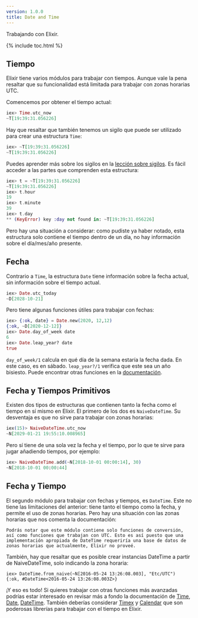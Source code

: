 ```yaml
---
version: 1.0.0
title: Date and Time
---
```


Trabajando con Elixir.

{% include toc.html %}

## Tiempo

Elixir tiene varios módulos para trabajar con tiempos. Aunque vale la pena resaltar que su funcionalidad está limitada para trabajar con zonas horarias UTC.

Comencemos por obtener el tiempo actual:

```elixir
iex> Time.utc_now
~T[19:39:31.056226]
```

Hay que resaltar que también tenemos un sigilo que puede ser utilizado para crear una estructura `Time`:

```elixir
iex> ~T[19:39:31.056226]
~T[19:39:31.056226]
```

Puedes aprender más sobre los sigilos en la [lección sobre sigilos](../sigils). Es fácil acceder a las partes que comprenden esta estructura:

```elixir
iex> t = ~T[19:39:31.056226]
~T[19:39:31.056226]
iex> t.hour
19
iex> t.minute
39
iex> t.day
** (KeyError) key :day not found in: ~T[19:39:31.056226]
```

Pero hay una situación a considerar: como pudiste ya haber notado, esta estructura solo contiene el tiempo dentro de un día, no hay información sobre el día/mes/año presente.

## Fecha

Contrario a `Time`, la estructura `Date` tiene información sobre la fecha actual, sin información sobre el tiempo actual.

```elixir
iex> Date.utc_today
~D[2028-10-21]
```

Pero tiene algunas funciones útiles para trabajar con fechas:

```elixir
iex> {:ok, date} = Date.new(2020, 12,12)
{:ok, ~D[2020-12-12]}
iex> Date.day_of_week date
6
iex> Date.leap_year? date
true
```

`day_of_week/1` calcula en qué día de la semana estaría la fecha dada. En este caso, es en sábado. `leap_year?/1` verifica que este sea un año bisiesto. Puede encontrar otras funciones en la [documentación](https://hexdocs.pm/elixir/Date.html).

## Fecha y Tiempos Primitivos

Existen dos tipos de estructuras que contienen tanto la fecha como el tiempo en sí mismo en Elixir.
El primero de los dos es `NaiveDateTime`. Su desventaja es que no sirve para trabajar con zonas horarias:

```elixir
iex(15)> NaiveDateTime.utc_now
~N[2029-01-21 19:55:10.008965]
```

Pero sí tiene de una sola vez la fecha y el tiempo, por lo que te sirve para jugar añadiendo tiempos, por ejemplo:

```elixir
iex> NaiveDateTime.add(~N[2018-10-01 00:00:14], 30)
~N[2018-10-01 00:00:44]
```

## Fecha y Tiempo

El segundo módulo para trabajar con fechas y tiempos, es `DateTime`.
Este no tiene las limitaciones del anterior: tiene tanto el tiempo como la fecha, y permite el uso de zonas horarias. Pero hay una situación con las zonas horarias que nos comenta la documentación:

```
Podrás notar que este módulo contiene solo funciones de conversión, así como funciones que trabajan con UTC. Esto es así puesto que una implementación apropiada de DateTime requeriría una base de datos de zonas horarias que actualmente, Elixir no proveé.
```

También, hay que resaltar que es posible crear instancias DateTime a partir de NaiveDateTime, solo indicando la zona horaria:

```
iex> DateTime.from_naive(~N[2016-05-24 13:26:08.003], "Etc/UTC")
{:ok, #DateTime<2016-05-24 13:26:08.003Z>}
```

¡Y eso es todo! Si quieres trabajar con otras funciones más avanzadas podrías estar interesado en revisar más a fondo la documentación de [Time](https://hexdocs.pm/elixir/Time.html), [Date](https://hexdocs.pm/elixir/Date.html), [DateTime](https:hexdocs.pm/elixir/DateTime.html). También deberías considerar [Timex](https://github.com/bitwalker/timex) y [Calendar](https://github.com/lau/calendar) que son poderosas librerías para trabajar con el tiempo en Elixir.
